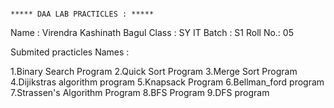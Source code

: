                                                                                         ***** DAA LAB PRACTICLES : *****

  Name : Virendra Kashinath Bagul
  Class : SY IT
  Batch : S1
  Roll No.: 05

Submited practicles Names :

  1.Binary Search Program
  2.Quick Sort Program
  3.Merge Sort Program
  4.Dijikstras algorithm program
  5.Knapsack Program
  6.Bellman_ford program
  7.Strassen's Algorithm Program
  8.BFS Program
  9.DFS program
